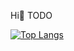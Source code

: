 Hi👋
TODO
<!-- 
[![Top Langs](https://github-readme-stats-git-master-m-parsaei.vercel.app/api/top-langs/?username=M-Parsaei)](https://github.com/anuraghazra/github-readme-stats) --->

[![Top Langs](https://github-readme-stats-git-master-m-parsaei.vercel.app/api/top-langs/?username=M-Parsaei&layout=pie)](https://github.com/anuraghazra/github-readme-stats)
